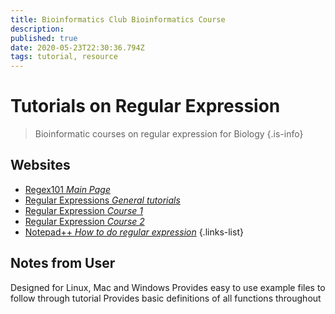 ```yaml
---
title: Bioinformatics Club Bioinformatics Course
description: 
published: true
date: 2020-05-23T22:30:36.794Z
tags: tutorial, resource
---
```


# Tutorials on Regular Expression

> Bioinformatic courses on regular expression for Biology
{.is-info}

## Websites

- [Regex101 *Main Page*](https://regex101.com/)
- [Regular Expressions *General tutorials*](https://www.regular-expressions.info/index.html)
- [Regular Expression *Course 1*](http://blog.bioinfoclub.org/wp-content/uploads/2014/02/01-regular-expressions.pdf)
- [Regular Expression *Course 2*](http://blog.bioinfoclub.org/wp-content/uploads/2014/02/02-regular-expressions2.pdf)
- [Notepad++ *How to do regular expression*](https://gerardnico.com/ide/notepad/replace)
{.links-list}

## Notes from User

Designed for Linux, Mac and Windows
Provides easy to use example files to follow through tutorial
Provides basic definitions of all functions throughout